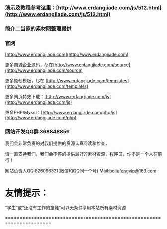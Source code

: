 ### 演示及教程参考这里：[http://www.erdangjiade.com/js/512.html](http://www.erdangjiade.com/js/512.html)


### 简介二当家的素材网整理提供


### 官网
[http://www.erdangjiade.com](http://www.erdangjiade.com)

更多商城企业源码，尽在[http://www.erdangjiade.com/source](http://www.erdangjiade.com/source)

更多原创模板，尽在   [http://www.erdangjiade.com/templates](http://www.erdangjiade.com/templates)

更多网页特效下载：[http://www.erdangjiade.com/js](http://www.erdangjiade.com/js)

更多PHP/Mysql：[http://www.erdangjiade.com/php/js](http://www.erdangjiade.com/php)

     
### 网站开发QQ群 368848856


我们会非常负责的对我们提供的资源认真阅读和检查，
                       
请一直支持我们，我们会不停的提供最好的素材资源，程序员，你不是一个人在前行！

网站负责人QQ:826096331(微信和QQ同一个号)  Mail:boliufengvip@163.com



友情提示：                        
======================================================================
“学生”或“还没有工作的童鞋”可以无条件享用本站所有素材资源

======================================================================



